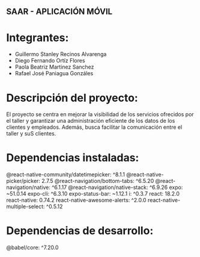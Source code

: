## SAAR - APLICACIÓN MÓVIL

# Integrantes:
- Guillermo Stanley Recinos Alvarenga
- Diego Fernando Ortíz Flores
- Paola Beatriz Martinez Sanchez
- Rafael José Paniagua Gonzáles  

# Descripción del proyecto:
El proyecto se centra en mejorar la visibilidad de los servicios ofrecidos por el taller y garantizar una administración eficiente de los datos de los clientes y empleados. Además, busca facilitar la comunicación entre el taller y suS clientes.

# Dependencias instaladas:
@react-native-community/datetimepicker: ^8.1.1
@react-native-picker/picker: 2.7.5
@react-navigation/bottom-tabs: ^6.5.20
@react-navigation/native: ^6.1.17
@react-navigation/native-stack: ^6.9.26
expo: ~51.0.14
expo-cli: ^6.3.10
expo-status-bar: ~1.12.1
i: ^0.3.7
react: 18.2.0
react-native: 0.74.2
react-native-awesome-alerts: ^2.0.0
react-native-multiple-select: ^0.5.12
 
# Dependencias de desarrollo:
@babel/core: ^7.20.0
